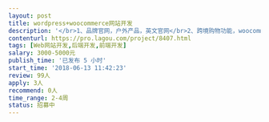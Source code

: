 ```yaml
---                
layout: post       
title: wordpress+woocommerce网站开发           
description: '</br>1、品牌官网，户外产品，英文官网</br>2、跨境购物功能，woocommerce实现</br>3、境外在线支付，支持信用卡+paypal等支付</br>4、社交媒体聚合，Instagram等内容聚合</br>'     
contenturl: https://pro.lagou.com/project/8407.html      
tags: [Web网站开发,后端开发,前端开发]            
salary: 3000-5000元          
publish_time: '已发布 5 小时'         
start_time: '2018-06-13 11:42:23'           
review: 99人                   
apply: 3人                   
recommend: 0人                   
time_range: 2-4周              
status: 招募中                  
---                 
```

